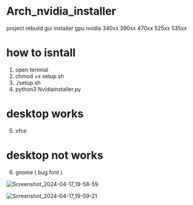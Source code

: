 # Arch_nvidia_installer
project rebuild gui installer gpu nvidia 340xx 390xx 470xx 525xx 535xx
# how to isntall
1. open terimial
2. chmod +x setup.sh
3. ./setup.sh
4. python3 Nvidiainstaller.py

# desktop works
5. xfce
# desktop not works
6. gnome ( bug font )

![Screenshot_2024-04-17_19-58-59](https://github.com/NXZ02/Arch_nvidia_installer/assets/109139829/4631a971-b8b8-4713-9003-9040a6ef8b1b)

![Screenshot_2024-04-17_19-59-21](https://github.com/NXZ02/Arch_nvidia_installer/assets/109139829/7b99d693-c622-4bed-8d72-caf38bf4ca96)
